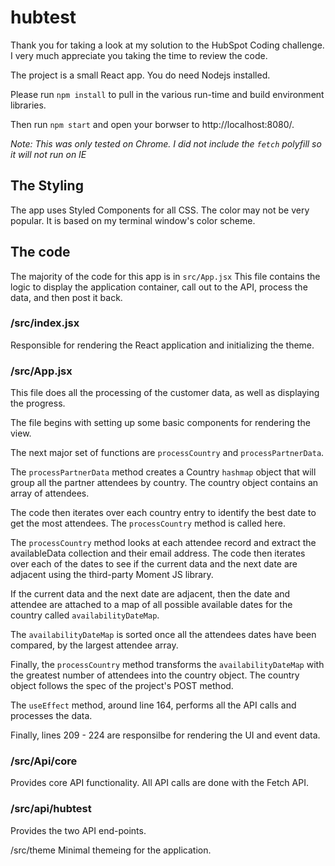 # hubtest

Thank you for taking a look at my solution to the HubSpot Coding challenge. I very much appreciate you taking the time to review the code.

The project is a small React app. You do need Nodejs installed.

Please run `npm install` to pull in the various run-time and build environment libraries.

Then run `npm start` and open your borwser to http://localhost:8080/.

_Note: This was only tested on Chrome. I did not include the `fetch` polyfill so it will not run on IE_

## The Styling

The app uses Styled Components for all CSS. The color may not be very popular. It is based on my terminal window's color scheme.

## The code

The majority of the code for this app is in `src/App.jsx` This file contains the logic to display the application container, call out to the API, process the data, and then post it back.

### /src/index.jsx

Responsible for rendering the React application and initializing the theme.

### /src/App.jsx

This file does all the processing of the customer data, as well as displaying the progress.

The file begins with setting up some basic components for rendering the view.

The next major set of functions are `processCountry` and `processPartnerData`.

The `processPartnerData` method creates a Country `hashmap` object that will group all the partner attendees by country. The country object contains an array of attendees.

The code then iterates over each country entry to identify the best date to get the most attendees. The `processCountry` method is called here.

The `processCountry` method looks at each attendee record and extract the availableData collection and their email address. The code then iterates over each of the dates to see if the current data and the next date are adjacent using the third-party Moment JS library.

If the current data and the next date are adjacent, then the date and attendee are attached to a map of all possible available dates for the country called `availabilityDateMap`.

The `availabilityDateMap` is sorted once all the attendees dates have been compared, by the largest attendee array.

Finally, the `processCountry` method transforms the `availabilityDateMap` with the greatest number of attendees into the country object. The country object follows the spec of the project's POST method.

The `useEffect` method, around line 164, performs all the API calls and processes the data.

Finally, lines 209 - 224 are responsilbe for rendering the UI and event data.

### /src/Api/core

Provides core API functionality. All API calls are done with the Fetch API.

### /src/api/hubtest

Provides the two API end-points.

/src/theme
Minimal themeing for the application.
